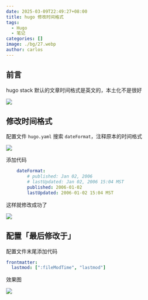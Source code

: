 ```yaml
---
date: 2025-03-09T22:49:27+08:00
title: hugo 修改时间格式
tags:
  - Hugo
  - 笔记
categories: []
image: ./bg/27.webp
author: carlos
---
```


## 前言

hugo stack 默认的文章时间格式是英文的，本土化不是很好

![](../00-assets/Pasted%20image%2020250309224336.png)

## 修改时间格式

配置文件 `hugo.yaml` 搜索 `dateFormat`，注释原本的时间格式

![](../00-assets/Pasted%20image%2020250309224526.png)

添加代码

```yaml
    dateFormat:
        # published: Jan 02, 2006
        # lastUpdated: Jan 02, 2006 15:04 MST
        published: 2006-01-02
        lastUpdated: 2006-01-02 15:04 MST
```

这样就修改成功了

![](../00-assets/Pasted%20image%2020250309224906.png)

## 配置「最后修改于」

配置文件末尾添加代码

```yaml
frontmatter:
  lastmod: [":fileModTime", "lastmod"]
```

效果图

![](../00-assets/Pasted%20image%2020250309224844.png)